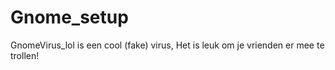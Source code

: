# Gnome_setup
GnomeVirus_lol is een cool (fake) virus, 
Het is leuk om je vrienden er mee te trollen!
